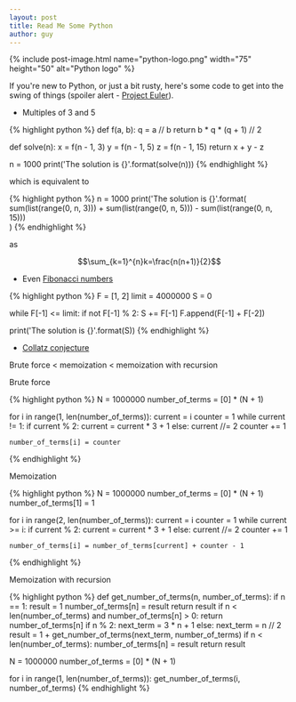 ```yaml
---
layout: post
title: Read Me Some Python
author: guy
---
```


{% include post-image.html name="python-logo.png" width="75" height="50" alt="Python logo" %}

If you're new to Python, or just a bit rusty, here's some code to get into the swing of things (spoiler alert - [Project Euler](https://projecteuler.net/)).

- Multiples of 3 and 5

{% highlight python %}
def f(a, b):
    q = a // b
    return b * q * (q + 1) // 2

def solve(n):
    x = f(n - 1, 3)
    y = f(n - 1, 5)
    z = f(n - 1, 15)
    return x + y - z

n = 1000
print('The solution is {}'.format(solve(n)))
{% endhighlight %}

which is equivalent to 

{% highlight python %}
n = 1000
print('The solution is {}'.format(
    sum(list(range(0, n, 3)))
    + sum(list(range(0, n, 5)))
    - sum(list(range(0, n, 15)))    
)
{% endhighlight %}

as

$$\sum_{k=1}^{n}k=\frac{n(n+1)}{2}$$

- Even [Fibonacci numbers](https://en.wikipedia.org/wiki/Fibonacci_number)

{% highlight python %}
F = [1, 2]
limit = 4000000
S = 0

while F[-1] <= limit:
    if not F[-1] % 2:
        S += F[-1]
    F.append(F[-1] + F[-2])

print('The solution is {}'.format(S))
{% endhighlight %}

- [Collatz conjecture](https://en.wikipedia.org/wiki/Collatz_conjecture)

Brute force < memoization < memoization with recursion

Brute force

{% highlight python %}
N = 1000000
number_of_terms = [0] * (N + 1)

for i in range(1, len(number_of_terms)):
    current = i
    counter = 1
    while current != 1:
        if current % 2:
            current = current * 3 + 1
        else:
            current //= 2
        counter += 1

    number_of_terms[i] = counter
{% endhighlight %}

Memoization

{% highlight python %}
N = 1000000
number_of_terms = [0] * (N + 1)
number_of_terms[1] = 1

for i in range(2, len(number_of_terms)):
    current = i
    counter = 1
    while current >= i:
        if current % 2:
            current = current * 3 + 1
        else:
            current //= 2
        counter += 1

    number_of_terms[i] = number_of_terms[current] + counter - 1
{% endhighlight %}


Memoization with recursion

{% highlight python %}
def get_number_of_terms(n, number_of_terms):
    if n == 1:
        result = 1
        number_of_terms[n] = result
        return result
    if n < len(number_of_terms) and number_of_terms[n] > 0:
        return number_of_terms[n]
    if n % 2:
        next_term = 3 * n + 1
    else:
        next_term = n // 2
    result = 1 + get_number_of_terms(next_term, number_of_terms)
    if n < len(number_of_terms):
        number_of_terms[n] = result
    return result

N = 1000000
number_of_terms = [0] * (N + 1)

for i in range(1, len(number_of_terms)):
    get_number_of_terms(i, number_of_terms)
{% endhighlight %}



